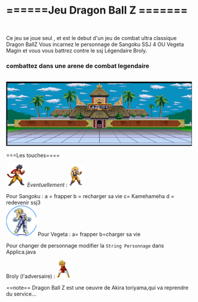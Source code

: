 <h1>======Jeu Dragon Ball Z =======</h1></br>


Ce jeu se joue seul , et est le debut d'un jeu de combat ultra classique Dragon BallZ
Vous incarnez le personnage de Sangoku SSJ 4 OU Vegeta Magin et vous vous battrez contre le 
ssj Légendaire Broly.
<h3>combattez dans une arene de combat legendaire </h3>
</br>
<img src ="goku/map1.gif">

===Les touches====
</br>

<img src = "goku/pied.png">
<em>Eventuellement</em> : <img src = "ssj3/nor.png">

Pour Sangoku : a = frapper
			b = recharger sa vie
			c= Kamehameha
			d = redevenir ssj3
</br>
<img src = "vegeta/sayen.png">
Pour Vegeta : a= frapper 
		    b=charger sa vie

Pour changer de personnage modifier la <code>String Personnage</code> dans Applica.java

Broly (l'adversaire) : <img src = "goku/b4.png">

==note==
Dragon Ball Z est une oeuvre de Akira toriyama,qui va reprendre du service...



